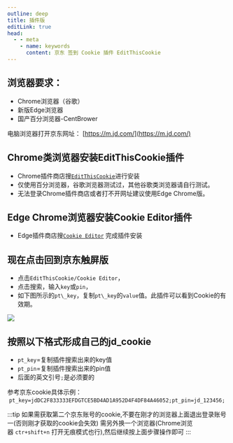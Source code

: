 ```yaml
---
outline: deep
title: 插件版
editLink: true
head:
  - - meta
    - name: keywords
      content: 京东 签到 Cookie 插件 EditThisCookie
---
```

## 浏览器要求：

-   Chrome浏览器（谷歌）
-   新版Edge浏览器
-   国产百分浏览器-CentBrower

电脑浏览器打开京东网址： [https://m.jd.com/](https://m.jd.com/)

## Chrome类浏览器安装**EditThisCookie**插件

- Chrome插件商店搜[`EditThisCookie`](https://chrome.google.com/webstore/detail/editthiscookie/fngmhnnpilhplaeedifhccceomclgfbg?utm_source=chrome-ntp-icon)进行安装
- 仅使用百分浏览器，谷歌浏览器测试过，其他谷歌类浏览器请自行测试。
- 无法登录Chrome插件商店或者打不开网址建议使用Edge Chrome版。

## Edge Chrome浏览器安装Cookie Editor插件
- Edge插件商店搜[`Cookie Editor`](https://microsoftedge.microsoft.com/addons/detail/cookie-editor/ajfboaconbpkglpfanbmlfgojgndmhmc?hl=zh-CN) 完成插件安装

## 现在点击回到京东触屏版

- 点击`EditThisCookie/Cookie Editor`，
- 点击搜索，输入`key`或`pin`，
- 如下图所示的`pt\_key`，复制`pt\_key`的`value`值。此插件可以看到Cookie的有效期。

![](https://cdn.jsdelivr.net/gh/vanhiupun/pic@1.0/img/20230910183701.png)

## 按照以下格式形成自己的jd\_cookie
- `pt_key`=复制插件搜索出来的key值
- `pt_pin`=复制插件搜索出来的pin值
- 后面的英文引号`;`是必须要的

参考京东cookie具体示例：
 `pt_key=jdDC2F833333EFDGTCE5BD4AD1A952D4F4DF84A46052;pt_pin=jd_123456;`
 
:::tip
如果需获取第二个京东账号的cookie,不要在刚才的浏览器上面退出登录账号一(否则刚才获取的cookie会失效)
需另外换一个浏览器(Chrome浏览器 `ctr+shift+n` 打开无痕模式也行),然后继续按上面步骤操作即可
:::